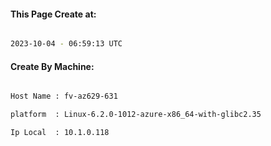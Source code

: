 
   
#### This Page Create at:

```bash

2023-10-04 - 06:59:13 UTC

```

#### Create By Machine:

```bash

Host Name : fv-az629-631

platform  : Linux-6.2.0-1012-azure-x86_64-with-glibc2.35

Ip Local  : 10.1.0.118

```

